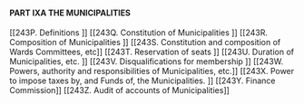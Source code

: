 #### PART IXA THE MUNICIPALITIES

[[243P. Definitions ]]
[[243Q. Constitution of Municipalities ]]
[[243R. Composition of Municipalities ]]
[[243S. Constitution and composition of Wards Committees, etc]]
[[243T. Reservation of seats ]]
[[243U. Duration of Municipalities, etc. ]]
[[243V. Disqualifications for membership ]]
[[243W. Powers, authority and responsibilities of Municipalities, etc.]]
[[243X. Power to impose taxes by, and Funds of, the Municipalities. ]]
[[243Y. Finance Commission]]
[[243Z. Audit of accounts of Municipalities]]